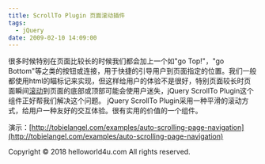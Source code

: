 ```yaml
---
title: ScrollTo Plugin 页面滚动插件
tags:
  - jQuery
date: 2009-02-10 14:09:00
---
```


很多时候特别在页面比较长的时候我们都会加上一个如"go Top!"，"go Bottom"等之类的按钮或连接，用于快捷的引导用户到页面指定的位置。我们一般都使用html的瞄标记来实现，但这样给用户的体验不是很好，特别页面较长时页面瞬间[滚动](http://www.readlog.cn/tag/æ»šåŠ¨/)到页面的底部或顶部可能会使用户迷失，jQuery ScrollTo Plugin这个组件正好帮我们解决这个问题。 jQuery ScrollTo Plugin采用一种平滑的滚动方式，给用户一种友好的交互体验。很有实用的价值的一个组件。

演示：[http://tobielangel.com/examples/auto-scrolling-page-navigation](http://tobielangel.com/examples/auto-scrolling-page-navigation)<div class="blogger-post-footer">Copyright © 2018 helloworld4u.com All rights reserved.</div>
